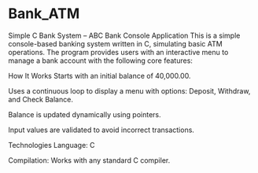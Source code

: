 # Bank_ATM
Simple C Bank System – ABC Bank Console Application This is a simple console-based banking system written in C, simulating basic ATM operations. The program provides users with an interactive menu to manage a bank account with the following core features:

How It Works
Starts with an initial balance of 40,000.00.

Uses a continuous loop to display a menu with options: Deposit, Withdraw, and Check Balance.

Balance is updated dynamically using pointers.

Input values are validated to avoid incorrect transactions.

Technologies
Language: C

Compilation: Works with any standard C compiler.
